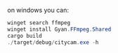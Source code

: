 on windows you can:

```powershell
winget search ffmpeg
winget install Gyan.FFmpeg.Shared
cargo build
./target/debug/citycam.exe -h
```
